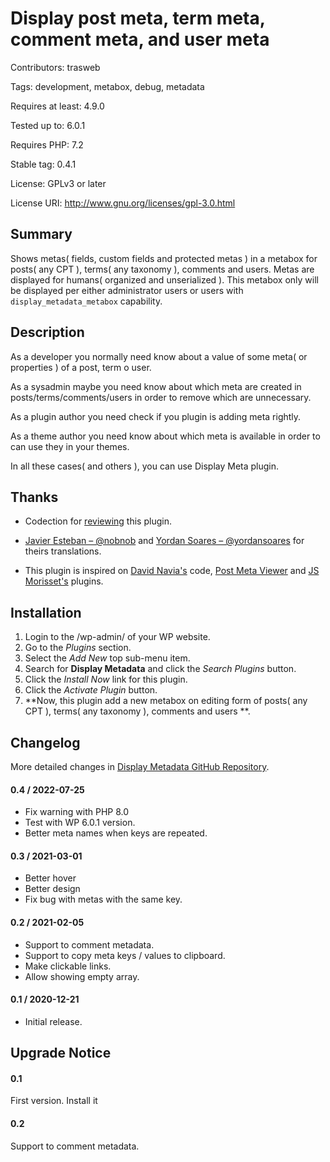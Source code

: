 # Display post meta, term meta, comment meta, and user meta

Contributors: trasweb

Tags: development, metabox, debug, metadata

Requires at least: 4.9.0

Tested up to: 6.0.1

Requires PHP: 7.2

Stable tag: 0.4.1

License: GPLv3 or later

License URI: http://www.gnu.org/licenses/gpl-3.0.html

## Summary

Shows metas( fields, custom fields and protected metas ) in a metabox for posts( any CPT ), terms( any taxonomy ),
comments and users. Metas are displayed for humans( organized and unserialized ). This metabox only will be displayed
per either administrator users or users with `display_metadata_metabox` capability.

## Description

As a developer you normally need know about a value of some meta( or properties ) of a post, term o user.

As a sysadmin maybe you need know about which meta are created in posts/terms/comments/users in order to remove which
are unnecessary.

As a plugin author you need check if you plugin is adding meta rightly.

As a theme author you need know about which meta is available in order to can use they in your themes.

In all these cases( and others ), you can use Display Meta plugin.

## Thanks

* Codection for [reviewing](https://codection.com/plugin-para-visualizar-metadatos-en-wordpress/) this plugin.

* [Javier Esteban – @nobnob](https://profiles.wordpress.org/nobnob/)
  and [Yordan Soares – @yordansoares](https://profiles.wordpress.org/yordansoares/) for theirs translations.

* This plugin is inspired on [David Navia's](https://profiles.wordpress.org/davidnaviaweb/)
  code, [Post Meta Viewer](https://es.wordpress.org/plugins/post-meta-viewer/)
  and [JS Morisset's](https://profiles.wordpress.org/jsmoriss/) plugins.

## Installation

1. Login to the /wp-admin/ of your WP website.
1. Go to the *Plugins* section.
1. Select the *Add New* top sub-menu item.
1. Search for **Display Metadata** and click the *Search Plugins* button.
1. Click the *Install Now* link for this plugin.
1. Click the *Activate Plugin* button.
1. **Now, this plugin add a new metabox on editing form of posts( any CPT ), terms( any taxonomy ), comments and users
   **.

## Changelog

More detailed changes in [Display Metadata GitHub Repository](https://github.com/manuelcanga/DisplayMetadata/).

#### 0.4 / 2022-07-25

* Fix warning with PHP 8.0
* Test with WP 6.0.1 version.
* Better meta names when keys are repeated.

#### 0.3 / 2021-03-01

* Better hover
* Better design
* Fix bug with metas with the same key.

#### 0.2 / 2021-02-05

* Support to comment metadata.
* Support to copy meta keys / values to clipboard.
* Make clickable links.
* Allow showing empty array.

#### 0.1 / 2020-12-21

* Initial release.

## Upgrade Notice

#### 0.1

First version. Install it

#### 0.2

Support to comment metadata.